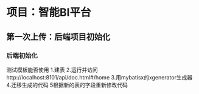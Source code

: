 # 项目：智能BI平台
## 第一次上传：后端项目初始化

### 后端初始化
测试模板能否使用
1.建表
2.运行并访问http://localhost:8101/api/doc.html#/home
3.用mybatisx的xgenerator生成器
4.迁移生成的代码
5根据新的表的字段重新修改代码
